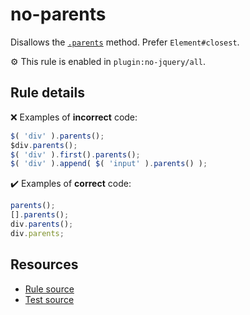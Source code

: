 # no-parents

Disallows the [`.parents`](https://api.jquery.com/parents/) method. Prefer `Element#closest`.

⚙️ This rule is enabled in `plugin:no-jquery/all`.

## Rule details

❌ Examples of **incorrect** code:
```js
$( 'div' ).parents();
$div.parents();
$( 'div' ).first().parents();
$( 'div' ).append( $( 'input' ).parents() );
```

✔️ Examples of **correct** code:
```js
parents();
[].parents();
div.parents();
div.parents;
```

## Resources

* [Rule source](/src/rules/no-parents.js)
* [Test source](/tests/rules/no-parents.js)
